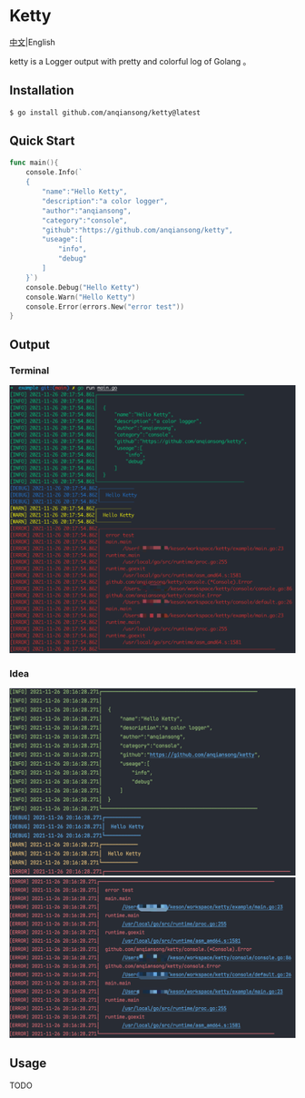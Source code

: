 # Ketty

[中文](README.md)|English

ketty is a Logger output with pretty and colorful log of Golang 。

## Installation

```bash
$ go install github.com/anqiansong/ketty@latest
```

## Quick Start

```go
func main(){
    console.Info(`
    {
        "name":"Hello Ketty",
        "description":"a color logger",
        "author":"anqiansong",
        "category":"console",
        "github":"https://github.com/anqiansong/ketty",
        "useage":[
            "info",
            "debug"
        ]
    }`)
    console.Debug("Hello Ketty")
    console.Warn("Hello Ketty")
    console.Error(errors.New("error test"))
}
```

## Output

### Terminal
![terminal](./resource/terminal.png)

### Idea
![idea1](./resource/idea1.png)
![idea1](./resource/idea2.png)

## Usage
TODO
